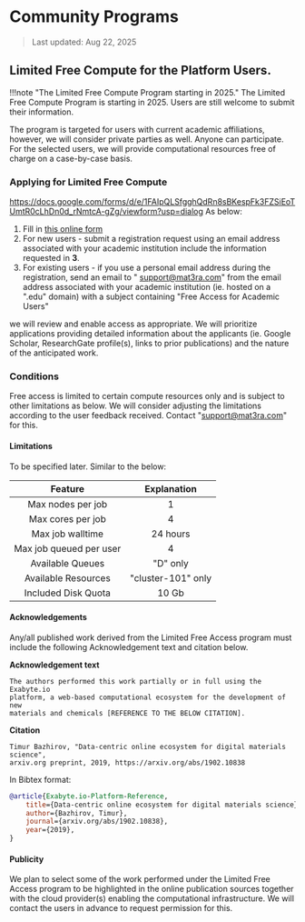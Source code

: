 # Community Programs

> Last updated: Aug 22, 2025

## Limited Free Compute for the Platform Users.

!!!note "The Limited Free Compute Program starting in 2025."
The Limited Free Compute Program is starting in 2025. Users are still welcome to submit their information.

The program is targeted for users with current academic affiliations, however, we will consider private parties as well.
Anyone can participate. For the selected users, we will provide computational resources free of charge on a case-by-case
basis.

### Applying for Limited Free Compute

https://docs.google.com/forms/d/e/1FAIpQLSfgghQdRn8sBKespFk3FZSiEoTUmtR0cLhDn0d_rNmtcA-gZg/viewform?usp=dialog
As below:

1. Fill
   in <a href="https://docs.google.com/forms/d/e/1FAIpQLSfgghQdRn8sBKespFk3FZSiEoTUmtR0cLhDn0d_rNmtcA-gZg/viewform?usp=dialog" target="_blank">
   this online form</a>
2. For new users - submit a registration request using an email address associated with your academic institution
   include the information requested in **3**.
3. For existing users - if you use a personal email address during the registration, send an email to "
   support@mat3ra.com" from the email address associated with your academic institution (ie. hosted on a ".edu" domain)
   with a subject containing "Free Access for Academic Users"

we will review and enable access as appropriate. We will prioritize applications providing detailed information about
the applicants (ie. Google Scholar, ResearchGate profile(s), links to prior publications) and the nature of the
anticipated work.

### Conditions

Free access is limited to certain compute resources only and is subject to other limitations as below. We will consider
adjusting the limitations according to the user feedback received. Contact "support@mat3ra.com" for this.

#### Limitations

To be specified later. Similar to the below:

|         Feature         |    Explanation     |
|:-----------------------:|:------------------:|
|    Max nodes per job    |         1          |
|    Max cores per job    |         4          |
|    Max job walltime     |      24 hours      |
| Max job queued per user |         4          |
|    Available Queues     |      "D" only      |
|   Available Resources   | "cluster-101" only |
|   Included Disk Quota   |       10 Gb        |

#### Acknowledgements

Any/all published work derived from the Limited Free Access program must include the following Acknowledgement text and
citation below.

**Acknowledgement text**

```text
The authors performed this work partially or in full using the Exabyte.io 
platform, a web-based computational ecosystem for the development of new 
materials and chemicals [REFERENCE TO THE BELOW CITATION]. 
``` 

**Citation**

```text
Timur Bazhirov, "Data-centric online ecosystem for digital materials science", 
arxiv.org preprint, 2019, https://arxiv.org/abs/1902.10838 
``` 

In Bibtex format:

```bibtex
@article{Exabyte.io-Platform-Reference,
    title={Data-centric online ecosystem for digital materials science},
    author={Bazhirov, Timur},
    journal={arxiv.org/abs/1902.10838},
    year={2019},
}
```

#### Publicity

We plan to select some of the work performed under the Limited Free Access program to be highlighted in the online
publication sources together with the cloud provider(s) enabling the computational infrastructure.
We will contact the users in advance to request permission for this.
